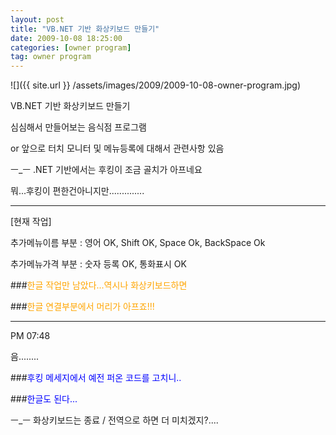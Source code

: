 ```yaml
---
layout: post
title: "VB.NET 기반 화상키보드 만들기"
date: 2009-10-08 18:25:00
categories: [owner program]
tag: owner program
---
```


![]({{ site.url }} /assets/images/2009/2009-10-08-owner-program.jpg)

VB.NET 기반 화상키보드 만들기

심심해서 만들어보는 음식점 프로그램

 or 앞으로 터치 모니터 및 메뉴등록에 대해서 관련사항 있음


ㅡ_ㅡ .NET 기반에서는 후킹이 조금 골치가 아프네요

뭐...후킹이 편한건아니지만..............

* * *

[현재 작업]

추가메뉴이름 부분 : 영어 OK, Shift OK, Space Ok, BackSpace Ok

추가메뉴가격 부분 : 숫자 등록 OK, 통화표시 OK


###<font color="orange">한글 작업만 남았다...역시나 화상키보드하면</font>

###<font color="orange">한글 연결부분에서 머리가 아프죠!!!</font>


* * *

PM 07:48

음........

###<font color="blue">후킹 메세지에서 예전 퍼온 코드를 고치니..</font>

###<font color="blue">한글도 된다...</font>


ㅡ_ㅡ 화상키보드는 종료 / 전역으로 하면 더 미치겠지?....